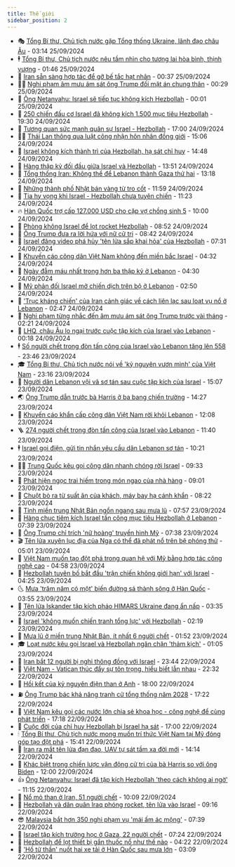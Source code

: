 ```yaml
---
title: Thế giới
sidebar_position: 2
---
```


<!-- vnexpress-the-gioi:START -->
- 🎭 [Tổng Bí thư, Chủ tịch nước gặp Tổng thống Ukraine, lãnh đạo châu Âu](https://vnexpress.net/tong-bi-thu-chu-tich-nuoc-gap-tong-thong-ukraine-lanh-dao-chau-au-4796753.html) - 03:14 25/09/2024
- 🕴 [Tổng Bí thư, Chủ tịch nước nêu tầm nhìn cho tương lai hòa bình, thịnh vượng](https://vnexpress.net/tong-bi-thu-chu-tich-nuoc-neu-tam-nhin-cho-tuong-lai-hoa-binh-thinh-vuong-4796687.html) - 01:46 25/09/2024
- 🤭 [Iran sẵn sàng hợp tác để gỡ bế tắc hạt nhân](https://vnexpress.net/iran-san-sang-hop-tac-de-go-be-tac-hat-nhan-4796690.html) - 00:37 25/09/2024
- 🧑‍💻 [Nghi phạm âm mưu ám sát ông Trump đối mặt án chung thân](https://vnexpress.net/nghi-pham-am-muu-am-sat-ong-trump-doi-mat-an-chung-than-4796689.html) - 00:29 25/09/2024
- 🦏 [Ông Netanyahu: Israel sẽ tiếp tục không kích Hezbollah](https://vnexpress.net/ong-netanyahu-israel-se-tiep-tuc-khong-kich-hezbollah-4796684.html) - 00:01 25/09/2024
- 🦒 [250 chiến đấu cơ Israel đã không kích 1.500 mục tiêu Hezbollah](https://vnexpress.net/250-chien-dau-co-israel-da-khong-kich-1-500-muc-tieu-hezbollah-4796671.html) - 19:30 24/09/2024
- 🌈 [Tương quan sức mạnh quân sự Israel - Hezbollah](https://vnexpress.net/tuong-quan-suc-manh-quan-su-israel-hezbollah-4796573.html) - 17:00 24/09/2024
- 🧑‍🏫 [Thái Lan thông qua luật công nhận hôn nhân đồng giới](https://vnexpress.net/thai-lan-thong-qua-luat-cong-nhan-hon-nhan-dong-gioi-4796650.html) - 15:06 24/09/2024
- 🐲 [Israel không kích thành trì của Hezbollah, hạ sát chỉ huy](https://vnexpress.net/israel-khong-kich-thanh-tri-cua-hezbollah-ha-sat-chi-huy-4796637.html) - 14:48 24/09/2024
- 🦒 [Hàng thập kỷ đối đầu giữa Israel và Hezbollah](https://vnexpress.net/hang-thap-ky-doi-dau-giua-israel-va-hezbollah-4796196.html) - 13:51 24/09/2024
- 🐻 [Tổng thống Iran: Không thể để Lebanon thành Gaza thứ hai](https://vnexpress.net/tong-thong-iran-khong-the-de-lebanon-thanh-gaza-thu-hai-4796619.html) - 13:18 24/09/2024
- 🚀 [Những thành phố Nhật bán vàng từ tro cốt](https://vnexpress.net/nhung-thanh-pho-nhat-ban-vang-tu-tro-cot-4796501.html) - 11:59 24/09/2024
- 🥰 [Tia hy vọng khi Israel - Hezbollah chưa tuyên chiến](https://vnexpress.net/tia-hy-vong-khi-israel-hezbollah-chua-tuyen-chien-4796286.html) - 11:23 24/09/2024
- 🔥 [Hàn Quốc trợ cấp 127.000 USD cho cặp vợ chồng sinh 5](https://vnexpress.net/han-quoc-tro-cap-127-000-usd-cho-cap-vo-chong-sinh-5-4796526.html) - 10:00 24/09/2024
- 🥳 [Phòng không Israel để lọt rocket Hezbollah](https://vnexpress.net/phong-khong-israel-de-lot-rocket-hezbollah-4796495.html) - 08:52 24/09/2024
- 💼 [Ông Trump đưa ra lời hứa với nữ cử tri](https://vnexpress.net/ong-trump-dua-ra-loi-hua-voi-nu-cu-tri-4796500.html) - 08:42 24/09/2024
- 🤡 [Israel đăng video phá hủy &#39;tên lửa sắp khai hỏa&#39; của Hezbollah](https://vnexpress.net/israel-dang-video-pha-huy-ten-lua-sap-khai-hoa-cua-hezbollah-4796382.html) - 07:31 24/09/2024
- 🌁 [Khuyến cáo công dân Việt Nam không đến miền bắc Israel](https://vnexpress.net/khuyen-cao-cong-dan-viet-nam-khong-den-mien-bac-israel-4796368.html) - 04:32 24/09/2024
- 🤩 [Ngày đẫm máu nhất trong hơn ba thập kỷ ở Lebanon](https://vnexpress.net/ngay-dam-mau-nhat-trong-hon-ba-thap-ky-o-lebanon-4796250.html) - 04:30 24/09/2024
- 🎉 [Mỹ phản đối Israel mở chiến dịch trên bộ ở Lebanon](https://vnexpress.net/my-phan-doi-israel-mo-chien-dich-tren-bo-o-lebanon-4796271.html) - 02:50 24/09/2024
- 🎉 [&#39;Trục kháng chiến&#39; của Iran cảnh giác về cách liên lạc sau loạt vụ nổ ở Lebanon](https://vnexpress.net/truc-khang-chien-cua-iran-canh-giac-ve-cach-lien-lac-sau-loat-vu-no-o-lebanon-4795799.html) - 02:47 24/09/2024
- 🌁 [Nghi phạm từng nhắc đến âm mưu ám sát ông Trump trước vài tháng](https://vnexpress.net/nghi-pham-tung-nhac-den-am-muu-am-sat-ong-trump-truoc-vai-thang-4796240.html) - 02:21 24/09/2024
- 🌊 [LHQ, châu Âu lo ngại trước cuộc tập kích của Israel vào Lebanon](https://vnexpress.net/lhq-chau-au-lo-ngai-truoc-cuoc-tap-kich-cua-israel-vao-lebanon-4796232.html) - 00:18 24/09/2024
- 🕴 [Số người chết trong đòn tấn công của Israel vào Lebanon tăng lên 558](https://vnexpress.net/so-nguoi-chet-trong-don-tan-cong-cua-israel-vao-lebanon-tang-len-558-4796226.html) - 23:46 23/09/2024
- 🎓 [Tổng Bí thư, Chủ tịch nước nói về &#39;kỷ nguyên vươn mình&#39; của Việt Nam](https://vnexpress.net/tong-bi-thu-chu-tich-nuoc-noi-ve-ky-nguyen-vuon-minh-cua-viet-nam-4796204.html) - 23:16 23/09/2024
- 🦩 [Người dân Lebanon vội vã sơ tán sau cuộc tập kích của Israel](https://vnexpress.net/nguoi-dan-lebanon-voi-va-so-tan-sau-cuoc-tap-kich-cua-israel-4796191.html) - 15:07 23/09/2024
- 🌏 [Ông Trump dẫn trước bà Harris ở ba bang chiến trường](https://vnexpress.net/ong-trump-dan-truoc-ba-harris-o-ba-bang-chien-truong-4796001.html) - 14:27 23/09/2024
- 🌋 [Khuyến cáo khẩn cấp công dân Việt Nam rời khỏi Lebanon](https://vnexpress.net/khuyen-cao-khan-cap-cong-dan-viet-nam-roi-khoi-lebanon-4796176.html) - 12:08 23/09/2024
- 🪜 [274 người chết trong đòn tấn công của Israel vào Lebanon](https://vnexpress.net/274-nguoi-chet-trong-don-tan-cong-cua-israel-vao-lebanon-4796164.html) - 11:40 23/09/2024
- 🕴 [Israel gọi điện, gửi tin nhắn yêu cầu dân Lebanon sơ tán](https://vnexpress.net/israel-goi-dien-gui-tin-nhan-yeu-cau-dan-lebanon-so-tan-4796135.html) - 10:21 23/09/2024
- 🧑‍🏫 [Trung Quốc kêu gọi công dân nhanh chóng rời Israel](https://vnexpress.net/trung-quoc-keu-goi-cong-dan-nhanh-chong-roi-israel-4796073.html) - 09:33 23/09/2024
- 🌮 [Phát hiện ngọc trai hiếm trong món ngao của nhà hàng](https://vnexpress.net/phat-hien-ngoc-trai-hiem-trong-mon-ngao-cua-nha-hang-4795929.html) - 09:01 23/09/2024
- 🚦 [Chuột bò ra từ suất ăn của khách, máy bay hạ cánh khẩn](https://vnexpress.net/chuot-bo-ra-tu-suat-an-cua-khach-may-bay-ha-canh-khan-4795926.html) - 08:22 23/09/2024
- 💫 [Tỉnh miền trung Nhật Bản ngổn ngang sau mưa lũ](https://vnexpress.net/tinh-mien-trung-nhat-ban-ngon-ngang-sau-mua-lu-4795944.html) - 07:57 23/09/2024
- 🤡 [Hàng chục tiêm kích Israel tấn công mục tiêu Hezbollah ở Lebanon](https://vnexpress.net/hang-chuc-tiem-kich-israel-tan-cong-muc-tieu-hezbollah-o-lebanon-4796046.html) - 07:39 23/09/2024
- 🦣 [Ông Trump chỉ trích &#39;nữ hoàng&#39; truyền hình Mỹ](https://vnexpress.net/ong-trump-chi-trich-nu-hoang-truyen-hinh-my-4795900.html) - 07:38 23/09/2024
- 🎬 [Tên lửa xuyên lục địa của Nga có thể đã phát nổ trên bệ phóng thử](https://vnexpress.net/ten-lua-xuyen-luc-dia-cua-nga-co-the-da-phat-no-tren-be-phong-thu-4795904.html) - 05:01 23/09/2024
- 🎉 [Việt Nam muốn tạo đột phá trong quan hệ với Mỹ bằng hợp tác công nghệ cao](https://vnexpress.net/viet-nam-muon-tao-dot-pha-trong-quan-he-voi-my-bang-hop-tac-cong-nghe-cao-4795948.html) - 04:58 23/09/2024
- 🎡 [Hezbollah tuyên bố bắt đầu &#39;trận chiến không giới hạn&#39; với Israel](https://vnexpress.net/hezbollah-tuyen-bo-bat-dau-tran-chien-khong-gioi-han-voi-israel-4795810.html) - 04:25 23/09/2024
- 🌜 [Mưa &#39;trăm năm có một&#39; biến đường sá thành sông ở Hàn Quốc](https://vnexpress.net/mua-tram-nam-co-mot-bien-duong-sa-thanh-song-o-han-quoc-4795819.html) - 03:55 23/09/2024
- 🎡 [Tên lửa Iskander tập kích pháo HIMARS Ukraine đang ẩn nấp](https://vnexpress.net/ten-lua-iskander-tap-kich-phao-himars-ukraine-dang-an-nap-4795832.html) - 03:35 23/09/2024
- 🤗 [Israel &#39;không muốn chiến tranh tổng lực&#39; với Hezbollah](https://vnexpress.net/israel-khong-muon-chien-tranh-tong-luc-voi-hezbollah-4795803.html) - 02:19 23/09/2024
- 🦩 [Mưa lũ ở miền trung Nhật Bản, ít nhất 6 người chết](https://vnexpress.net/mua-lu-o-mien-trung-nhat-ban-it-nhat-6-nguoi-chet-4795787.html) - 01:52 23/09/2024
- 🎓 [Loạt nước kêu gọi Israel và Hezbollah ngăn chặn &#39;thảm kịch&#39;](https://vnexpress.net/loat-nuoc-keu-goi-israel-va-hezbollah-ngan-chan-tham-kich-4795775.html) - 01:05 23/09/2024
- 🌁 [Iran bắt 12 người bị nghi thông đồng với Israel](https://vnexpress.net/iran-bat-12-nguoi-bi-nghi-thong-dong-voi-israel-4795774.html) - 23:44 22/09/2024
- 🤩 [Việt Nam - Vatican thúc đẩy sự tôn trọng, hiểu biết lẫn nhau](https://vnexpress.net/viet-nam-vatican-thuc-day-su-ton-trong-hieu-biet-lan-nhau-4795198.html) - 22:32 22/09/2024
- 👹 [Hồi kết của kỷ nguyên điện than ở Anh](https://vnexpress.net/hoi-ket-cua-ky-nguyen-dien-than-o-anh-4794402.html) - 18:00 22/09/2024
- ⛽️ [Ông Trump bác khả năng tranh cử tổng thống năm 2028](https://vnexpress.net/ong-trump-bac-kha-nang-tranh-cu-tong-thong-nam-2028-4795755.html) - 17:22 22/09/2024
- 🚀 [Việt Nam kêu gọi các nước lớn chia sẻ khoa học - công nghệ để cùng phát triển](https://vnexpress.net/viet-nam-keu-goi-cac-nuoc-lon-chia-se-khoa-hoc-cong-nghe-de-cung-phat-trien-4795727.html) - 17:18 22/09/2024
- 🎡 [Cuộc đời của chỉ huy Hezbollah bị Israel hạ sát](https://vnexpress.net/cuoc-doi-cua-chi-huy-hezbollah-bi-israel-ha-sat-4795314.html) - 17:00 22/09/2024
- 🕯 [Tổng Bí thư, Chủ tịch nước mong muốn trí thức Việt Nam tại Mỹ đóng góp tạo đột phá](https://vnexpress.net/tong-bi-thu-chu-tich-nuoc-mong-muon-tri-thuc-viet-nam-tai-my-dong-gop-tao-dot-pha-4795742.html) - 15:41 22/09/2024
- 🐻 [Iran ra mắt tên lửa đạn đạo, UAV tự sát tầm xa đời mới](https://vnexpress.net/iran-ra-mat-ten-lua-dan-dao-uav-tu-sat-tam-xa-doi-moi-4795730.html) - 14:14 22/09/2024
- 🚦 [Khác biệt trong chiến lược vận động cử tri của bà Harris so với ông Biden](https://vnexpress.net/khac-biet-trong-chien-luoc-van-dong-cu-tri-cua-ba-harris-so-voi-ong-biden-4793222.html) - 12:00 22/09/2024
- 👍 [Ông Netanyahu: Israel đã tập kích Hezbollah &#39;theo cách không ai ngờ&#39;](https://vnexpress.net/ong-netanyahu-israel-da-tap-kich-hezbollah-theo-cach-khong-ai-ngo-4795714.html) - 11:15 22/09/2024
- 🚀 [Nổ mỏ than ở Iran, 51 người chết](https://vnexpress.net/no-mo-than-o-iran-51-nguoi-chet-4795691.html) - 10:09 22/09/2024
- 🌮 [Hezbollah và dân quân Iraq phóng rocket, tên lửa vào Israel](https://vnexpress.net/hezbollah-va-dan-quan-iraq-phong-rocket-ten-lua-vao-israel-4795679.html) - 09:16 22/09/2024
- 😎 [Malaysia bắt hơn 350 nghi phạm vụ &#39;mái ấm ác mộng&#39;](https://vnexpress.net/malaysia-bat-hon-350-nghi-pham-vu-mai-am-ac-mong-4795628.html) - 07:39 22/09/2024
- 🐲 [Israel tập kích trường học ở Gaza, 22 người chết](https://vnexpress.net/israel-tap-kich-truong-hoc-o-gaza-22-nguoi-chet-4795580.html) - 07:24 22/09/2024
- 💫 [Hezbollah để lọt thiết bị gắn thuốc nổ như thế nào](https://vnexpress.net/hezbollah-de-lot-thiet-bi-gan-thuoc-no-nhu-the-nao-4795357.html) - 04:22 22/09/2024
- 👀 [&#39;Hố tử thần&#39; nuốt hai xe tải ở Hàn Quốc sau mưa lớn](https://vnexpress.net/ho-tu-than-nuot-hai-xe-tai-o-han-quoc-sau-mua-lon-4795583.html) - 03:09 22/09/2024<!-- vnexpress-the-gioi:END -->
